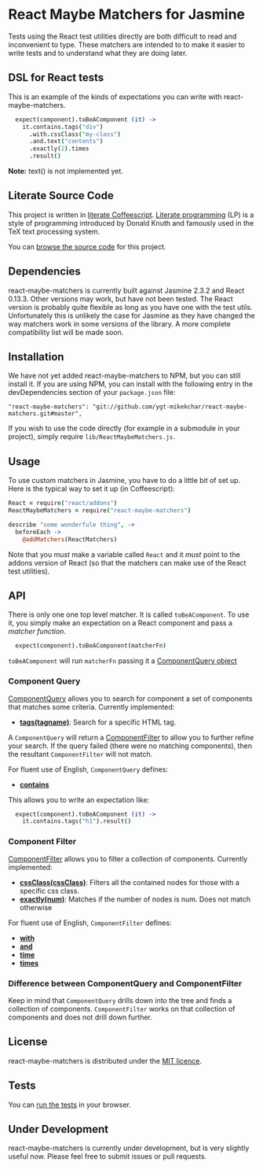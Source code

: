# React Maybe Matchers for Jasmine

Tests using the React test utilities directly are both difficult to read
and inconvenient to type. These matchers are intended to to make it
easier to write tests and to understand what they are doing later.

## DSL for React tests

This is an example of the kinds of expectations you can write
with react-maybe-matchers.

```coffee
  expect(component).toBeAComponent (it) ->
    it.contains.tags("div")
      .with.cssClass("my-class")
      .and.text("contents")
      .exactly(2).times
      .result()
```

**Note:** text() is not implemented yet.

## Literate Source Code

This project is written in
[literate Coffeescript](http://coffeescript.org/#literate).
[Literate programming](https://en.wikipedia.org/wiki/Literate_programming)
(LP) is a style of programming introduced by Donald Knuth and famously
used in the TeX text processing system.

You can
[browse the source code](src/ReactMaybeMatchers.litcoffee#react-maybe-matchers-for-jasmine) for this project.

## Dependencies

react-maybe-matchers is currently built against Jasmine 2.3.2 and React 0.13.3.
Other versions may work, but have not been tested.  The React version is
probably quite flexible as long as you have one with the test utils.  Unfortunately
this is unlikely the case for Jasmine as they have changed the way matchers
work in some versions of the library.  A more complete compatibility list will
be made soon.

## Installation

We have not yet added react-maybe-matchers to NPM, but you can still install it.
If you are using NPM, you can install with the following
entry in the devDependencies section of your `package.json` file:

```
"react-maybe-matchers": "git://github.com/ygt-mikekchar/react-maybe-matchers.git#master",
```

If you wish to use the code directly (for example in a submodule in your project),
simply require `lib/ReactMaybeMatchers.js`.

## Usage

To use custom matchers in Jasmine, you have to do a little bit of set up.  Here
is the typical way to set it up (in Coffeescript):

```coffee
React = require("react/addons")
ReactMaybeMatchers = require("react-maybe-matchers")

describe "some wonderfule thing", ->
  beforeEach ->
    @addMatchers(ReactMatchers)

```

Note that you *must* make a variable called `React` and it *must* point
to the addons version of React (so that the matchers can make use of
the React test utilities).


## API

There is only one one top level matcher.  It is called `toBeAComponent`.
To use it, you simply make an expectation on a React component and
pass a *matcher function*.

```coffee
  expect(component).toBeAComponent(matcherFn)
```

`toBeAComponent` will run `matcherFn` passing it a
[ComponentQuery object](src/ComponentQuery.litcoffee#componentquery)

### Component Query

[ComponentQuery](src/ComponentQuery.litcoffee#componentquery) allows you to
search for component a set of components that matches some criteria.  Currently implemented:

  - **[tags(tagname)](src/ComponentQuery.litcoffee#testing-for-dom-tags)**:
    Search for a specific HTML tag.

A `ComponentQuery` will return a [ComponentFilter](src/ComponentFilter.litcoffee#componentfilter)
to allow you to further refine your search. If the query failed (there were
no matching components), then the resultant `ComponentFilter` will not
match.

For fluent use of English, `ComponentQuery` defines:

  - **[contains](src/ComponentQuery.litcoffee#english-helpers)**

This allows you to write an expectation like:

```coffee
  expect(component).toBeAComponent (it) ->
    it.contains.tags("h1").result()
```

### Component Filter

[ComponentFilter](src/ComponentFilter.litcoffee#componentfilter) allows you to
filter a collection of components.  Currently implemented:

  - **[cssClass(cssClass)](src/ComponentFilter.litcoffee#filtering-nodes-by-css-class)**:
    Filters all the contained nodes for those with a specific css class.
  - **[exactly(num)](src/ComponentFilter.litcoffee#enforcing-the-number-of-nodes)**:
    Matches if the number of nodes is num.  Does not match otherwise

For fluent use of English, `ComponentFilter` defines:

  - **[with](src/ComponentFilter.litcoffee#english-helpers)**
  - **[and](src/ComponentFilter.litcoffee#english-helpers)**
  - **[time](src/ComponentFilter.litcoffee#english-helpers)**
  - **[times](src/ComponentFilter.litcoffee#english-helpers)**

### Difference between ComponentQuery and ComponentFilter

Keep in mind that `ComponentQuery` drills down into the tree and finds a collection
of components.  `ComponentFilter` works on that collection of components and does
not drill down further.

## License

react-maybe-matchers is distributed under the [MIT licence](./LICENSE).

## Tests

You can
[run the tests](http://ygt-mikekchar.github.io/react-maybe-matchers/spec/index.html)
in your browser.

## Under Development

react-maybe-matchers is currently under development, but is very slightly
useful now.  Please feel free to submit issues or pull requests.
